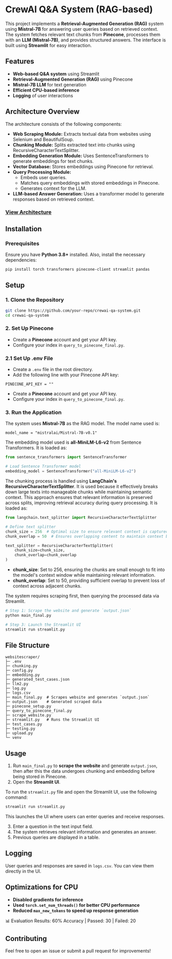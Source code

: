# CrewAI Q&A System (RAG-based)

This project implements a **Retrieval-Augmented Generation (RAG)** system using **Mistral-7B** for answering user queries based on retrieved context. The system fetches relevant text chunks from **Pinecone**, processes them with an **LLM (Mistral-7B)**, and provides structured answers. The interface is built using **Streamlit** for easy interaction.

## Features

- **Web-based Q&A system** using Streamlit
- **Retrieval-Augmented Generation (RAG)** using Pinecone
- **Mistral-7B LLM** for text generation
- **Efficient CPU-based inference**
- **Logging** of user interactions

## Architecture Overview

The architecture consists of the following components:

- **Web Scraping Module:** Extracts textual data from websites using Selenium and BeautifulSoup.
- **Chunking Module:** Splits extracted text into chunks using RecursiveCharacterTextSplitter.
- **Embedding Generation Module:** Uses SentenceTransformers to generate embeddings for text chunks.
- **Vector Database:** Stores embeddings using Pinecone for retrieval.
- **Query Processing Module:**
    - Embeds user queries.
    - Matches query embeddings with stored embeddings in Pinecone.
    - Generates context for the LLM.
- **LLM-based Answer Generation:** Uses a transformer model to generate responses based on retrieved context.

### [View Architecture](https://drive.google.com/file/d/1C4y46qnUudbCHrfRpXOzga61xkrnRm1V/view?usp=sharing)

## Installation

### Prerequisites

Ensure you have **Python 3.8+** installed. Also, install the necessary dependencies:

```bash
pip install torch transformers pinecone-client streamlit pandas
```

## Setup

### 1. Clone the Repository

```bash
git clone https://github.com/your-repo/crewai-qa-system.git
cd crewai-qa-system
```

### 2. Set Up Pinecone

- Create a **Pinecone** account and get your API key.
- Configure your index in `query_to_pinecone_final.py`.

### 2.1 Set Up .env File

- Create a `.env` file in the root directory.
- Add the following line with your Pinecone API key:

```
PINECONE_API_KEY = ""
```

- Create a **Pinecone** account and get your API key.
- Configure your index in `query_to_pinecone_final.py`.

### 3. Run the Application

The system uses **Mistral-7B** as the RAG model. The model name used is:

```
model_name = "mistralai/Mistral-7B-v0.1"
```

The embedding model used is **all-MiniLM-L6-v2** from Sentence Transformers. It is loaded as:

```python
from sentence_transformers import SentenceTransformer

# Load Sentence Transformer model
embedding_model = SentenceTransformer("all-MiniLM-L6-v2")
```

The chunking process is handled using **LangChain's RecursiveCharacterTextSplitter**. It is used because it effectively breaks down large texts into manageable chunks while maintaining semantic context. This approach ensures that relevant information is preserved across splits, improving retrieval accuracy during query processing. It is loaded as:

```python
from langchain.text_splitter import RecursiveCharacterTextSplitter

# Define text splitter
chunk_size = 256  # Optimal size to ensure relevant context is captured without exceeding token limits
chunk_overlap = 50  # Ensures overlapping content to maintain context between chunks

text_splitter = RecursiveCharacterTextSplitter(
    chunk_size=chunk_size,
    chunk_overlap=chunk_overlap
)
```

- **chunk\_size**: Set to 256, ensuring the chunks are small enough to fit into the model's context window while maintaining relevant information.
- **chunk\_overlap**: Set to 50, providing sufficient overlap to prevent loss of context across adjacent chunks.

The system requires scraping first, then querying the processed data via Streamlit.

```bash
# Step 1: Scrape the website and generate `output.json`
python main_final.py

# Step 3: Launch the Streamlit UI
streamlit run streamlit.py
```

## File Structure

```
websitescraper/
├─ .env
├─ chunking.py
├─ config.py
├─ embedding.py
├─ generated_test_cases.json
├─ llm2.py
├─ log.py
├─ logs.csv
├─ main_final.py  # Scrapes website and generates `output.json`
├─ output.json    # Generated scraped data
├─ pinecone_setup.py
├─ query_to_pinecone_final.py
├─ scrape_website.py
├─ streamlit.py   # Runs the Streamlit UI
├─ test_cases.py
├─ testing.py
├─ upload.py
└─ venv
```

## Usage

1. Run `main_final.py` to **scrape the website** and generate `output.json`, then after this the data undergoes chunking and embedding before being stored in Pinecone.
2. Open the **Streamlit UI**.

To run the `streamlit.py` file and open the Streamlit UI, use the following command:

```bash
streamlit run streamlit.py
```

This launches the UI where users can enter queries and receive responses.

3. Enter a question in the text input field.
4. The system retrieves relevant information and generates an answer.
5. Previous queries are displayed in a table.

## Logging

User queries and responses are saved in `logs.csv`. You can view them directly in the UI.

## Optimizations for CPU

- **Disabled gradients for inference**
- **Used ********`torch.set_num_threads()`******** for better CPU performance**
- **Reduced ********`max_new_tokens`******** to speed up response generation**

📊 Evaluation Results: 60% Accuracy | Passed: 30 | Failed: 20

## Contributing

Feel free to open an issue or submit a pull request for improvements!



